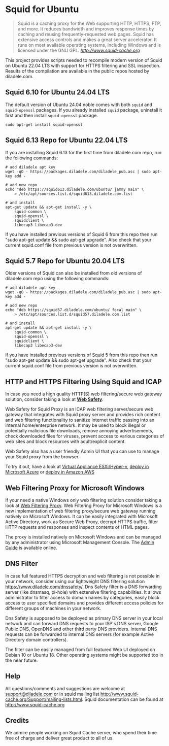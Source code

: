 Squid for Ubuntu
================

> Squid is a caching proxy for the Web supporting HTTP, HTTPS, FTP, and more. It reduces bandwidth and improves response times by caching and reusing frequently-requested web pages. Squid has extensive access controls and makes a great server accelerator. It runs on most available operating systems, including Windows and is licensed under the GNU GPL.
> <cite> <http://www.squid-cache.org>

This project provides scripts needed to recompile modern version of Squid on Ubuntu 22.04 LTS with support for HTTPS filtering and SSL inspection. Results of the compilation are available in the public repos hosted by diladele.com.

**Squid 6.10 for Ubuntu 24.04 LTS**
----------------------------------------

The default version of Ubuntu 24.04 noble comes with both `squid` and `squid-openssl` packages. If you already installed `squid` package, uninstall it first and then install `squid-openssl` package.

    sudo apt-get install squid-openssl

**Squid 6.13 Repo for Ubuntu 22.04 LTS**
----------------------------------------

If you are installing Squid 6.13 for the first time from diladele.com repo, run the following commands:

    # add diladele apt key
    wget -qO - https://packages.diladele.com/diladele_pub.asc | sudo apt-key add -

    # add new repo
    echo "deb https://squid613.diladele.com/ubuntu/ jammy main" \
        > /etc/apt/sources.list.d/squid613.diladele.com.list

    # and install
    apt-get update && apt-get install -y \
        squid-common \
        squid-openssl \
        squidclient \
        libecap3 libecap3-dev

If you have installed previous versions of Squid 6 from this repo then run "sudo apt-get update && sudo apt-get upgrade". Also check that your current squid.conf file from previous version is not overwritten.

**Squid 5.7 Repo for Ubuntu 20.04 LTS**
----------------------------------------

Older versions of Squid can also be installed from old versions of diladele.com repo using the following commands:

    # add diladele apt key
    wget -qO - https://packages.diladele.com/diladele_pub.asc | sudo apt-key add -

    # add new repo
    echo "deb https://squid57.diladele.com/ubuntu/ focal main" \
        > /etc/apt/sources.list.d/squid57.diladele.com.list

    # and install
    apt-get update && apt-get install -y \
        squid-common \
        squid-openssl \
        squidclient \
        libecap3 libecap3-dev

If you have installed previous versions of Squid 5 from this repo then run "sudo apt-get update && sudo apt-get upgrade". Also check that your current squid.conf file from previous version is not overwritten.

**HTTP and HTTPS Filtering Using Squid and ICAP**
-------------------------------------------------
In case you need a high quality HTTP(S) web filtering/secure web gateway solution, consider taking a look at [**Web Safety**](https://www.diladele.com/websafety/). 

Web Safety for Squid Proxy is an ICAP web filtering server/secure web gateway that integrates with Squid proxy server and provides rich content and web filtering functionality to sanitize Internet traffic passing into an internal home/enterprise network. It may be used to block illegal or potentially malicious file downloads, remove annoying advertisements, check downloaded files for viruses, prevent access to various categories of web sites and block resources with adult/explicit content.

Web Safety also has a user friendly Admin UI that you can use to manage your Squid proxy from the browser. 

To try it out, have a look at [Virtual Appliance ESXi/Hyper-v](https://www.diladele.com/websafety/download.html), [deploy in Microsoft Azure](https://azuremarketplace.microsoft.com/en-us/marketplace/apps/diladele.websafety?tab=Overview) or [deploy in Amazon AWS](https://aws.amazon.com/marketplace/pp/B07KJHLHKC)

**Web Filtering Proxy for Microsoft Windows**
---------------------------------------------

If your need a native Windows only web filtering solution consider taking a look at [Web Filtering Proxy](https://www.diladele.com/webproxy/). Web Filtering Proxy for Microsoft Windows is a new implementation of web filtering proxy/secure web gateway running natively on Microsoft Windows. It can be easily integrated with Microsoft Active Directory, work as Secure Web Proxy, decrypt HTTPS traffic, filter HTTP requests and responses and inspect contents of HTML pages.

The proxy is installed natively on Microsoft Windows and can be managed by any administrator using Microsoft Management Console. The [Admin Guide](https://www.diladele.com/webproxy/docs/) is available online.

**DNS Filter**
--------------

In case full featured HTTPS decryption and web filtering is not possible in your network, consider using our lightweight DNS filtering solution https://www.diladele.com/dnssafety/. Dns Safety filter is a DNS forwarding server (like dnsmasq, pi-hole) with extensive filtering capabilities. It allows administrator to filter access to domain names by categories, easily block access to user specified domains and provides different access policies for different groups of machines in your network.

Dns Safety is supposed to be deployed as primary DNS server in your local network and can forward DNS requests to your ISP's DNS server, Google Public DNS, OpenDNS and other third party DNS providers. Internal DNS requests can be forwarded to internal DNS servers (for example Active Directory domain controllers).

The filter can be easily managed from full featured Web UI deployed on Debian 10 or Ubuntu 18. Other operating systems might be supported too in the near future.

**Help**
--------

All questions/comments and suggestions are welcome at support@diladele.com or in squid mailing list http://www.squid-cache.org/Support/mailing-lists.html. Squid documentation can be found at http://www.squid-cache.org

**Credits**
-----------
We admire people working on Squid Cache server, who spend their time free of charge and deliver great product to all of us.
